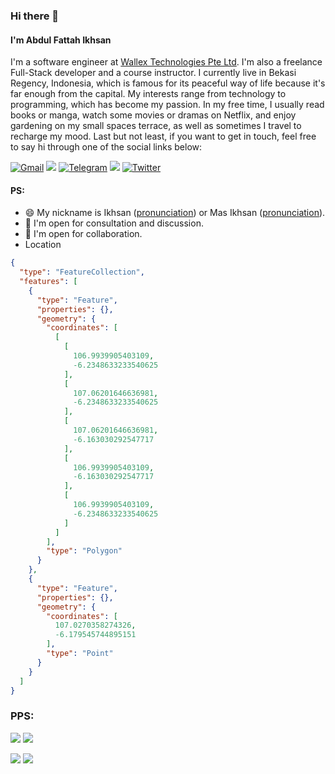 ### Hi there 👋

#### I'm Abdul Fattah Ikhsan

I'm a software engineer at [Wallex Technologies Pte Ltd](https://www.wallex.asia/). I'm also a freelance Full-Stack developer and a course instructor. I currently live in Bekasi Regency, Indonesia, which is famous for its peaceful way of life because it's far enough from the capital. My interests range from technology to programming, which has become my passion. In my free time, I usually read books or manga, watch some movies or dramas on Netflix, and enjoy gardening on my small spaces terrace, as well as sometimes I travel to recharge my mood. Last but not least, if you want to get in touch, feel free to say hi through one of the social links below:

[![Gmail](https://img.shields.io/static/v1?style=flat-square&message=Gmail&color=EA4335&logo=Gmail&logoColor=FFFFFF&label=)](mailto:jm5vsisll@mozmail.com?subject=Hi%20there)
[![](https://img.shields.io/badge/linkedin-%230077B5.svg?style=flat-square&logo=linkedin)](https://www.linkedin.com/in/abdul-fattah-ikhsan/)
[![Telegram](https://img.shields.io/static/v1?style=flat-square&message=Telegram&color=26A5E4&logo=Telegram&logoColor=FFFFFF&label=)](https://t.me/ikhsaan)
[![](https://img.shields.io/badge/Instagram-E4405F?style=flat-square&logo=instagram&logoColor=white)](https://www.instagram.com/ikhsan_dev/)
[![Twitter](https://img.shields.io/static/v1?style=flat-square&message=Twitter&color=1DA1F2&logo=Twitter&logoColor=FFFFFF&label=)](https://twitter.com/abdfattahikhsan/)

#### PS:
- 😄 My nickname is Ikhsan ([pronunciation](https://translate.google.com/?sl=id&tl=en&text=Ihsan&op=translate)) or Mas Ikhsan ([pronunciation](https://translate.google.com/?sl=id&tl=en&text=Mas%20Ihsan&op=translate)).
- 💬 I'm open for consultation and discussion.
- 👯 I'm open for collaboration.
- Location

```geojson
{
  "type": "FeatureCollection",
  "features": [
    {
      "type": "Feature",
      "properties": {},
      "geometry": {
        "coordinates": [
          [
            [
              106.9939905403109,
              -6.2348633233540625
            ],
            [
              107.06201646636981,
              -6.2348633233540625
            ],
            [
              107.06201646636981,
              -6.163030292547717
            ],
            [
              106.9939905403109,
              -6.163030292547717
            ],
            [
              106.9939905403109,
              -6.2348633233540625
            ]
          ]
        ],
        "type": "Polygon"
      }
    },
    {
      "type": "Feature",
      "properties": {},
      "geometry": {
        "coordinates": [
          107.0270358274326,
          -6.179545744895151
        ],
        "type": "Point"
      }
    }
  ]
}
```

### PPS:

[![](https://img.shields.io/badge/Medium-12100E?style=for-the-badge&logo=medium&logoColor=000000&color=FFFFFF)](https://medium.com/@abdfattahikhsan)
[![](https://img.shields.io/static/v1?style=for-the-badge&message=Website&color=FF4088&logo=Hugo&logoColor=FFFFFF&label=)](https://ikhsan.dev)

<!--
**ikhsanalatsary/ikhsanalatsary** is a ✨ _special_ ✨ repository because its `README.md` (this file) appears on your GitHub profile.

Here are some ideas to get you started:

- 🔭 I’m currently working on ...
- 🌱 I’m currently learning ...
- 👯 I’m looking to collaborate on ...
- 🤔 I’m looking for help with ...
- 💬 Ask me about ...
- 📫 How to reach me: ...
- 😄 Pronouns: ...
- ⚡ Fun fact: ...
-->

<img src="https://github-readme-stats.vercel.app/api/top-langs?username=ikhsanalatsary&show_icons=true&count_private=true&langs_count=10&layout=compact&exclude_repo=react-boilerplate,pelajaran-dasar-agama-islam,belajar-git,try-react,isyana"/>

<img src="https://github-readme-stats.vercel.app/api?username=ikhsanalatsary&show_icons=true&count_private=true"/>
